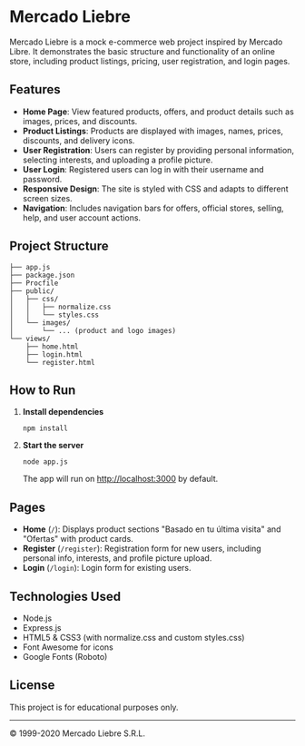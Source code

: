 # Mercado Liebre

Mercado Liebre is a mock e-commerce web project inspired by Mercado Libre. It demonstrates the basic structure and functionality of an online store, including product listings, pricing, user registration, and login pages.

## Features

- **Home Page**: View featured products, offers, and product details such as images, prices, and discounts.
- **Product Listings**: Products are displayed with images, names, prices, discounts, and delivery icons.
- **User Registration**: Users can register by providing personal information, selecting interests, and uploading a profile picture.
- **User Login**: Registered users can log in with their username and password.
- **Responsive Design**: The site is styled with CSS and adapts to different screen sizes.
- **Navigation**: Includes navigation bars for offers, official stores, selling, help, and user account actions.

## Project Structure

```
├── app.js
├── package.json
├── Procfile
├── public/
│   ├── css/
│   │   ├── normalize.css
│   │   └── styles.css
│   └── images/
│       └── ... (product and logo images)
└── views/
    ├── home.html
    ├── login.html
    └── register.html
```

## How to Run

1. **Install dependencies**  
   ```
   npm install
   ```

2. **Start the server**  
   ```
   node app.js
   ```
   The app will run on [http://localhost:3000](http://localhost:3000) by default.

## Pages

- **Home** (`/`): Displays product sections "Basado en tu última visita" and "Ofertas" with product cards.
- **Register** (`/register`): Registration form for new users, including personal info, interests, and profile picture upload.
- **Login** (`/login`): Login form for existing users.

## Technologies Used

- Node.js
- Express.js
- HTML5 & CSS3 (with normalize.css and custom styles.css)
- Font Awesome for icons
- Google Fonts (Roboto)

## License

This project is for educational purposes only.

---

© 1999-2020 Mercado Liebre S.R.L.
